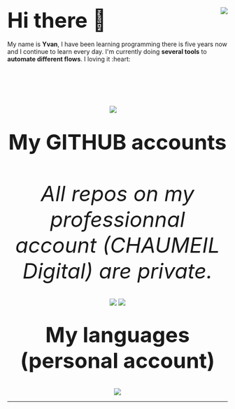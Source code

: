 
<img align="right" src="https://github-readme-stats.vercel.app/api?username=YvanMARTY&show_icons=true&theme=dracula&hide_border=true&count_private=true" />
<font size="10">
<b>
Hi there 👋
</b>
</font>
<br />
<br />
My name is <b>Yvan</b>, I have been learning programming there is five years now and I continue to learn every day. I'm currently doing <strong>several tools</strong> to <strong>automate different flows</strong>. I loving it :heart:

<p align="center">
	<br />
	<br />
	<br />
	<br />
	<br />
	<a href="https://www.linkedin.com/in/martyyvan/"><img src="http://img.shields.io/badge/Linkedin-Yvan%20MARTY-1DA1F2?style=for-the-badge&count_private=true" /></a>
	&nbsp;&nbsp;&nbsp;&nbsp;
	<br />
	<br />
	<br />
	<font size="10">
		<b>
			My GITHUB accounts
		</b>
		<br />
		<br />
		<i>All repos on my professionnal account (CHAUMEIL Digital) are private.</i>
	</font>
	<br />
	<br />
	<br />
	<a href="https://github.com/YvanMARTY"><img src="https://github-readme-stats.vercel.app/api?username=YvanMARTY&show_icons=true&theme=tokyonight&count_private=true" /></a>
	<a href="https://github.com/ChaumeilDigital"><img src="https://github-readme-stats.vercel.app/api?username=ChaumeilDigital&show_icons=true&theme=tokyonight&count_private=true" /></a>
	<br />
	<br />
	<br />
	<font size="10">
		<b>
			My languages (personal account)
		</b>
	</font>
	<br />
	<br />
	<br />
	<a href="https://github.com/YvanMARTY"><img src="https://github-readme-stats.vercel.app/api/top-langs?username=YvanMARTY&layout=compact&theme=radical&count_private=true" /></a>
</p>

___
